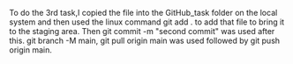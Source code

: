 To do the 3rd task,I copied the file into the GitHub_task folder on the local system and then used the linux command git add . to add that file to bring it to the staging area. Then git commit -m "second commit" was used after this. git branch -M main, git pull origin main was used followed by git push origin main. 

